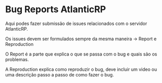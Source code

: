 # Bug Reports AtlanticRP

Aqui podes fazer submissão de issues relacionados com o servidor AtlanticRP.

Os issues devem ser formulados sempre da mesma maneira -> Report e Reproduction

O Report é a parte que explica o que se passa com o bug e quais são os problemas.

A Reproduction explica como reproduzir o bug, deve incluir um video ou uma descrição passo a passo de como fazer o bug.
